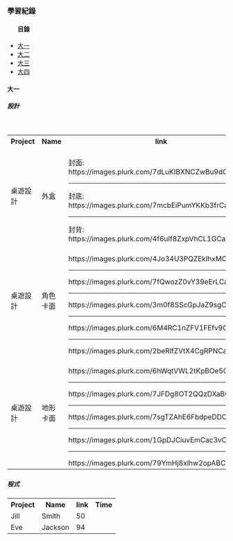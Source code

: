 <h3>學習紀錄</h3>
<ul><h4>目錄</h4>
  <a href="#fir"><li>大一</li></a>
  <a href="#sec"><li>大二</li></a>
  <a href="#thr"><li>大三</li></a>
  <a href="#"><li>大四</li></a>
</ul>

<h4>大一</h4>
<h5>設計<h5>
<table style="width:100%">
  <tr>
    <th>Project</th>
    <th>Name</th>
    <th>link</th>
    <th>Time</th>
  </tr>
  <tr>
    <td>桌遊設計</td>
    <td>外盒</td> 
    <td><br>封面: https://images.plurk.com/7dLuKIBXNCZwBu9dCaZz.jpg<hr>封底: https://images.plurk.com/7mcbEiPumYKKb3frCaZz.jpg<hr>封背: https://images.plurk.com/4f6uIf8ZxpVhCL1GCaZz.jpg<br></td>
    <td>2016/04</td>
  </tr>
  <tr>
    <td>桌遊設計</td>
    <td>角色卡面</td> 
    <td><br>https://images.plurk.com/4Jo34U3PQZEkIhxMCaZz.jpg<hr>https://images.plurk.com/7fQwozZ0vY39eErLCaZz.jpg<hr>https://images.plurk.com/3m0f8SScGpJaZ9sgCaZz.jpg<hr>https://images.plurk.com/6M4RC1nZFV1FEfv9CaZz.jpg<hr>https://images.plurk.com/2beRlfZVtX4CgRPNCaZz.jpg<br></td>
    <td>2016/04</td>
  </tr>
  <tr>
    <td>桌遊設計</td>
    <td>地形卡面</td>
    <td><br>https://images.plurk.com/6hWqtVWL2tKpBOe5CaZz.jpg<hr>https://images.plurk.com/7JFDg8OT2QQzDXaBCaZz.jpg<hr>https://images.plurk.com/7sgTZAhE6FbdpeDDCaZz.jpg<hr>https://images.plurk.com/1GpDJCiuvEmCac3vCaZz.jpg<hr>https://images.plurk.com/79YmHj8xlhw2opABCaZz.jpg<br></td>
    <th>2016/04</th>
  </tr>
</table>

<h5>程式<h5>
<table style="width:100%">
  <tr>
    <th>Project</th>
    <th>Name</th>
    <th>link</th> 
    <th>Time</th>
  </tr>
  <tr>
    <td>Jill</td>
    <td>Smith</td> 
    <td>50</td>
  </tr>
  <tr>
    <td>Eve</td>
    <td>Jackson</td> 
    <td>94</td>
  </tr>
</table>
